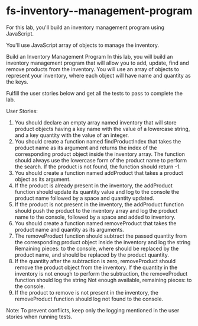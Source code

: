# fs-inventory--management-program

For this lab, you'll build an inventory management program using JavaScript.

You'll use JavaScript array of objects to manage the inventory.

Build an Inventory Management Program
In this lab, you will build an inventory management program that will allow you to add, update, find and remove products from the inventory. You will use an array of objects to represent your inventory, where each object will have name and quantity as the keys.

Fulfill the user stories below and get all the tests to pass to complete the lab.

User Stories:

1.  You should declare an empty array named inventory that will store product objects having a key name with the value of a lowercase string, and a key quantity with the value of an integer.
2.  You should create a function named findProductIndex that takes the product name as its argument and returns the index of the corresponding product object inside the inventory array. The function should always use the lowercase form of the product name to perform the search. If the product is not found, the function should return -1.
3.  You should create a function named addProduct that takes a product object as its argument.
4.  If the product is already present in the inventory, the addProduct function should update its quantity value and log to the console the product name followed by a space and quantity updated.
5.  If the product is not present in the inventory, the addProduct function should push the product to the inventory array and log the product name to the console, followed by a space and added to inventory.
6.  You should create a function named removeProduct that takes the product name and quantity as its arguments.
7.  The removeProduct function should subtract the passed quantity from the corresponding product object inside the inventory and log the string Remaining <product-name> pieces: <product-quantity> to the console, where <product-name> should be replaced by the product name, and <product-quantity> should be replaced by the product quantity.
8.  If the quantity after the subtraction is zero, removeProduct should remove the product object from the inventory. If the quantity in the inventory is not enough to perform the subtraction, the removeProduct function should log the string Not enough <product-name> available, remaining pieces: <product-quantity> to the console.
9.  If the product to remove is not present in the inventory, the removeProduct function should log <product-name> not found to the console.

Note: To prevent conflicts, keep only the logging mentioned in the user stories when running tests.